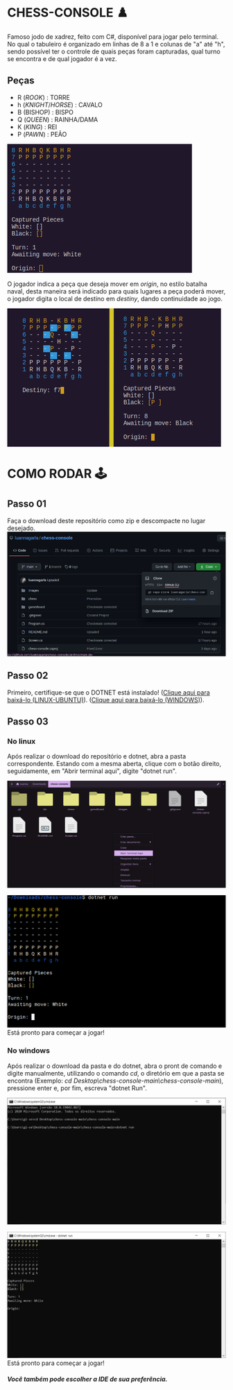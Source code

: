 # CHESS-CONSOLE :chess_pawn:
Famoso jodo de xadrez, feito com C#, disponível para jogar pelo terminal.
No qual o tabuleiro é organizado em linhas de 8 a 1 e colunas de "a" até "h", sendo possível ter o controle de quais peças foram capturadas, qual turno se encontra e de qual jogador é a vez.

## Peças
* R (_ROOK_) : TORRE
* h (_KNIGHT_/_HORSE_) : CAVALO
* B (BISHOP) : BISPO
* Q (_QUEEN_) : RAINHA/DAMA
* K (_KING_) : REI
* P (_PAWN_) : PEÃO

![chess-console](Images/chess.png)

O jogador indica a peça que deseja mover em _origin_, no estilo batalha naval, desta maneira será indicado para quais lugares a peça poderá mover, o jogador digita o local de destino em _destiny_, dando continuidade ao jogo.

![chess-console](Images/chess-console.png)

# COMO RODAR :joystick:
## Passo 01
Faça o download deste repositório como zip e descompacte no lugar desejado.
![Download](Images/download.png)

## Passo 02
Primeiro, certifique-se que o DOTNET está instalado!
(<a href="https://docs.microsoft.com/pt-br/dotnet/core/install/linux-ubuntu">Clique aqui para baixá-lo (LINUX-UBUNTU)</a>).
(<a href="https://docs.microsoft.com/pt-br/dotnet/core/install/linux-ubuntu">Clique aqui para baixá-lo (WINDOWS)</a>).

## Passo 03
### No linux
Após realizar o download do repositório e dotnet, abra a pasta correspondente. Estando com a mesma aberta, clique com o botão direito, seguidamente, em "Abrir terminal aqui", digite "dotnet run".

![linux-console](Images/linux.png)

![linux-console](Images/linux-console.png)
Está pronto para começar a jogar!

### No windows
Após realizar o download da pasta e do dotnet, abra o pront de comando e digite manualmente, utilizando o comando _cd_, o diretório em que a pasta se encontra (Exemplo: _cd Desktop\chess-console-main\chess-console-main_), pressione enter e, por fim, escreva "dotnet Run".

![windows-diretory](Images/windows-diretory.jpeg)

![windows-console](Images/windows-console.jpeg)
Está pronto para começar a jogar!

##### Você também pode escolher a IDE de sua preferência.